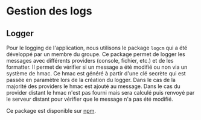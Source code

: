 # Gestion des logs

## Logger

Pour le logging de l'application, nous utilisons le package `logcm` qui a été développé par un membre du groupe. Ce package permet de logger les messages avec différents providers (console, fichier, etc.) et de les formatter. Il permet de vérifier si un message a été modifié ou non via un système de hmac. Ce hmac est généré à partir d'une clé secrète qui est passée en paramètre lors de la création du logger. Dans le cas de la majorité des providers le hmac est ajouté au message. Dans le cas du provider distant le hmac n'est pas fourni mais sera calculé puis renvoyé par le serveur distant pour vérifier que le message n'a pas été modifié.

Ce package est disponible sur [npm](https://www.npmjs.com/package/logcm).